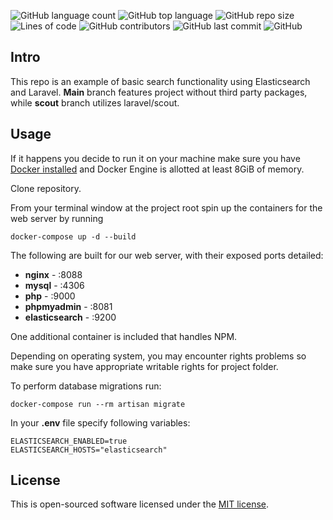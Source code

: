 ![GitHub language count](https://img.shields.io/github/languages/count/niece1/elasticsearch-with-laravel)
![GitHub top language](https://img.shields.io/github/languages/top/niece1/elasticsearch-with-laravel)
![GitHub repo size](https://img.shields.io/github/repo-size/niece1/elasticsearch-with-laravel)
![Lines of code](https://img.shields.io/tokei/lines/github/niece1/elasticsearch-with-laravel)
![GitHub contributors](https://img.shields.io/github/contributors/niece1/elasticsearch-with-laravel)
![GitHub last commit](https://img.shields.io/github/last-commit/niece1/elasticsearch-with-laravel)
![GitHub](https://img.shields.io/github/license/niece1/elasticsearch-with-laravel)

## Intro

This repo is an example of basic search functionality using Elasticsearch and Laravel. **Main** branch features project without third party packages, while **scout** branch utilizes laravel/scout.

## Usage

If it happens you decide to run it on your machine make sure you have [Docker installed](https://docs.docker.com/docker-for-mac/install/) and Docker Engine is allotted at least 8GiB of memory.

Clone repository.

From your terminal window at the project root spin up the containers for the web server by running
```
docker-compose up -d --build
```
The following are built for our web server, with their exposed ports detailed:

- **nginx** - :8088
- **mysql** - :4306
- **php** - :9000
- **phpmyadmin** - :8081
- **elasticsearch** - :9200

One additional container is included that handles NPM.

Depending on operating system, you may encounter rights problems so make sure you have appropriate writable rights for project folder.

To perform database migrations run:
```
docker-compose run --rm artisan migrate
```

In your **.env** file specify following variables:
```
ELASTICSEARCH_ENABLED=true
ELASTICSEARCH_HOSTS="elasticsearch"
```

## License

This is open-sourced software licensed under the [MIT license](https://opensource.org/licenses/MIT).
